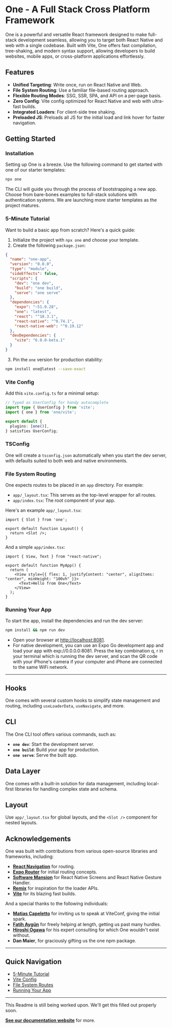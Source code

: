 # One - A Full Stack Cross Platform Framework

One is a powerful and versatile React framework designed to make full-stack development seamless, allowing you to target both React Native and web with a single codebase. Built with Vite, One offers fast compilation, tree-shaking, and modern syntax support, allowing developers to build websites, mobile apps, or cross-platform applications effortlessly.

## Features

- **Unified Targeting**: Write once, run on React Native and Web.
- **File System Routing**: Use a familiar file-based routing approach.
- **Flexible Routing Modes**: SSG, SSR, SPA, and API on a per-page basis.
- **Zero Config**: Vite config optimized for React Native and web with ultra-fast builds.
- **Integrated Loaders**: For client-side tree shaking.
- **Preloaded JS**: Preloads all JS for the initial load and link hover for faster navigation.

## Getting Started

### Installation

Setting up One is a breeze. Use the following command to get started with one of our starter templates:

```bash
npx one
```

The CLI will guide you through the process of bootstrapping a new app. Choose from bare-bones examples to full-stack solutions with authentication systems. We are launching more starter templates as the project matures.

### 5-Minute Tutorial

Want to build a basic app from scratch? Here's a quick guide:

1. Initialize the project with `npx one` and choose your template.
2. Create the following `package.json`:

```json
{
  "name": "one-app",
  "version": "0.0.0",
  "type": "module",
  "sideEffects": false,
  "scripts": {
    "dev": "one dev",
    "build": "one build",
    "serve": "one serve"
  },
  "dependencies": {
    "expo": "~51.0.28",
    "one": "latest",
    "react": "^18.3.1",
    "react-native": "^0.74.1",
    "react-native-web": "^0.19.12"
  },
  "devDependencies": {
    "vite": "6.0.0-beta.1"
  }
}
```

3. Pin the `one` version for production stability:

```bash
npm install one@latest --save-exact
```

### Vite Config

Add this `vite.config.ts` for a minimal setup:

```typescript
// Typed as UserConfig for handy autocomplete
import type { UserConfig } from 'vite';
import { one } from 'one/vite';

export default {
  plugins: [one()],
} satisfies UserConfig;
```

### TSConfig

One will create a `tsconfig.json` automatically when you start the dev server, with defaults suited to both web and native environments.

### File System Routing

One expects routes to be placed in an `app` directory. For example:

- `app/_layout.tsx`: This serves as the top-level wrapper for all routes.
- `app/index.tsx`: The root component of your app.

Here's an example `app/_layout.tsx`:

```tsx
import { Slot } from 'one';

export default function Layout() {
  return <Slot />;
}
```

And a simple `app/index.tsx`:

```tsx
import { View, Text } from "react-native";

export default function MyApp() {
  return (
    <View style={{ flex: 1, justifyContent: "center", alignItems: "center", minHeight: "100vh" }}>
      <Text>Hello from One</Text>
    </View>
  );
}
```

### Running Your App

To start the app, install the dependencies and run the dev server:

```bash
npm install && npm run dev
```

- Open your browser at [http://localhost:8081](http://localhost:8081).
- For native development, you can use an Expo Go development app and load your app with exp://0.0.0.0:8081. Press the key combination q, r in your terminal which is running the dev server, and scan the QR code with your iPhone's camera if your computer and iPhone are connected to the same WiFi network.

---

## Hooks

One comes with several custom hooks to simplify state management and routing, including `useLoaderData`, `useNavigate`, and more.

## CLI

The One CLI tool offers various commands, such as:

- **`one dev`**: Start the development server.
- **`one build`**: Build your app for production.
- **`one serve`**: Serve the built app.

## Data Layer

One comes with a built-in solution for data management, including local-first libraries for handling complex state and schema.

## Layout

Use `app/_layout.tsx` for global layouts, and the `<Slot />` component for nested layouts.

## Acknowledgements

One was built with contributions from various open-source libraries and frameworks, including:

- [**React Navigation**](https://reactnavigation.org/) for routing.
- [**Expo Router**](https://docs.expo.dev/router/introduction) for initial routing concepts.
- [**Software Mansion**](https://swmansion.com/) for React Native Screens and React Native Gesture Handler.
- [**Remix**](https://remix.run/) for inspiration for the loader APIs.
- [**Vite**](https://vitejs.dev/) for its blazing fast builds.

And a special thanks to the following individuals:

- [**Matias Capeletto**](https://x.com/patak_dev) for inviting us to speak at ViteConf, giving the initial spark.
- [**Fatih Aygün**](https://github.com/cyco130) for freely helping at length, getting us past many hurdles.
- [**Hiroshi Ogawa**](https://github.com/hi-ogawa) for his expert consulting for which One wouldn't exist without.
- **Dan Maier**, for graciously gifting us the one npm package.

---

## Quick Navigation

- [5-Minute Tutorial](#5-minute-tutorial)
- [Vite Config](#vite-config)
- [File System Routes](#file-system-routing)
- [Running Your App](#running-your-app)

---

This Readme is still being worked upon.
We'll get this filled out properly soon.

**[See our documentation website](https://onestack.dev)** for more.
